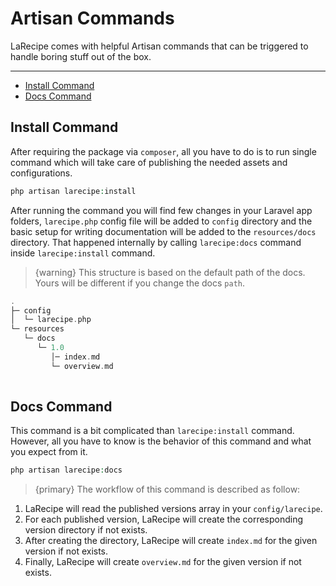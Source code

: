 # Artisan Commands

LaRecipe comes with helpful Artisan commands that can be triggered to handle boring stuff out of the box.

---

- [Install Command](#install-command)
- [Docs Command](#docs-command)

<a name="install-command"></a>
## Install Command

After requiring the package via `composer`, all you have to do is to run single command which will take care of publishing the needed assets and configurations.

```php
php artisan larecipe:install
```

After running the command you will find few changes in your Laravel app folders, `larecipe.php` config file will be added to `config` directory and the basic setup for writing documentation will be added to the `resources/docs` directory. That happened internally by calling `larecipe:docs` command inside `larecipe:install` command.

> {warning} This structure is based on the default path of the docs. Yours will be different if you change the docs `path`.

```php
.
├─ config
│  └─ larecipe.php
└─ resources
   └─ docs
      └─ 1.0
         │─ index.md
         └─ overview.md
       
```



<a name="docs-command"></a>
## Docs Command

This command is a bit complicated than `larecipe:install` command. However, all you have to know is the behavior of this command and what you expect from it.

```php
php artisan larecipe:docs
```

> {primary} The workflow of this command is described as follow:

1. LaRecipe will read the published versions array in your `config/larecipe`.
2. For each published version, LaRecipe will create the corresponding version directory if not exists.
3. After creating the directory, LaRecipe will create `index.md` for the given version if not exists.
4. Finally, LaRecipe will create `overview.md` for the given version if not exists.

